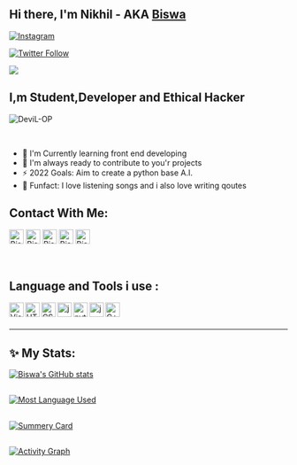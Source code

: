 ## Hi there, I'm Nikhil - AKA [Biswa][instagram]

[![Instagram](https://img.shields.io/badge/Instagram-E4405F?style=for-the-badge&logo=instagram&logoColor=white)](https://instagram.com/x.devilop)

[![Twitter Follow](https://img.shields.io/badge/Twitter-1DA1F2?style=for-the-badge&logo=twitter&logoColor=white)](https://twitter.com/ig_devilisop)

![](https://komarev.com/ghpvc/?username=DeviL-OP&style=flat-square&color=blueviolet)

## I,m Student,Developer and Ethical Hacker

<p><img align="center" src="https://github-readme-streak-stats.herokuapp.com/?user=DeviL-OP&" alt="DeviL-OP" /></p>

<br>

- 🔭 I'm Currently learning front end developing 
- 🍃 I'm always ready to contribute to you'r projects
- ⚡ 2022 Goals: Aim to create a python base A.I.
- 🎄 Funfact: I love listening songs and i also love writing qoutes

## Contact With Me:

[<img align="lift" alt="Biswakalyan Bhuyan | Youtube" width="26px" src="https://img.icons8.com/color/22/000000/youtube-play.png" />][youtube] 
[<img align="lift" alt="Biswa | Twitter" width="26px" src="https://img.icons8.com/color/22/000000/twitter--v2.png" />][twitter] 
[<img align="lift" alt="Biswakalyan Bhuyan | Linkdin" width="26px" src="https://img.icons8.com/color/22/000000/linkedin-2--v2.png" />][linkdin] 
[<img align="lift" alt="Biswa | Instagram" width="26px" src="https://img.icons8.com/color/22/000000/instagram-new--v2.png" />][instagram] 
[<img align="lift" alt="Biswakalyan Bhuyan | Dev" width="26px" src="https://cdn.jsdelivr.net/npm/simple-icons@3.0.1/icons/dev-dot-to.svg" />][dev] 

<br />

## Language and Tools i use :

[<img align="left" alt="Visual Studio Code" width="26px" src="https://img.icons8.com/fluency/26/000000/visual-studio-code-2019.png" />][vscode]
[<img align="left" alt="HTML5" width="26px" src="https://img.icons8.com/color/26/000000/html-5--v1.png" />][HTML5]
[<img align="left" alt="CSS 3" width="26px" src="https://img.icons8.com/color/26/000000/css3.png" />][CSS3]
[<img align="left" alt="javascript" width="26px" src="https://img.icons8.com/color/26/000000/javascript--v2.png" />][javascript]
[<img align="left" alt="python" width="26px" src="https://img.icons8.com/color/26/000000/python--v2.png" />][python]
[<img align="left" alt="java" width="26px" src="https://img.icons8.com/color/26/000000/java-coffee-cup-logo--v2.png" />][java]
[<img align="left" alt="C++" width="26px" src="https://img.icons8.com/color/26/000000/c-plus-plus-logo.png" />][C++]

<br />
<br />

---

## ✨ My Stats:

[![Biswa's GitHub stats](https://github-readme-stats.vercel.app/api?username=DeviL-OP)](https://github.com/DeviL-OP/github-readme-stats)

##

[![Most Language Used](https://github-readme-stats.vercel.app/api/top-langs/?username=DeviL-OP)](https://github.com/DeviL-OP/github-readme-stats)

##

[![Summery Card](https://github-profile-summary-cards.vercel.app/api/cards/profile-details?username=DeviL-OP&theme=vue)](https://github.com/DeviL-OP/github-readme-stats)

##

[![Activity Graph](https://activity-graph.herokuapp.com/graph?username=DeviL-OP&theme=minimal)](https://github.com/DeviL-OP/github-readme-stats)

[youtube]: https://youtube.com/channel/UCiK7eb2PWlhVuyE0uCj0ZwA
[twitter]: https://twitter.com/ig_devilisop?t=kQri76C8PWY4Mqqp_CuHgQ&s=09
[linkdin]: https://www.linkedin.com/in/biswakalyan-bhuyan-540b53214
[instagram]: https://instagram.com/x.devilop?utm_medium=copy_link
[dev]: https://dev.to/biswakalyan
[vscode]: https://code.visualstudio.com/
[HTML5]: https://html.com/
[CSS3]: https://html.com/
[javascript]: https://www.javascript.com/
[python]: https://www.python.org/
[java]: https://www.java.com/
[C++]: https://isocpp.org/
